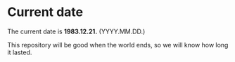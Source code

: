 # Current date

The current date is **1983.12.21.** (YYYY.MM.DD.)

This repository will be good when the world ends, so we will know how long it lasted.